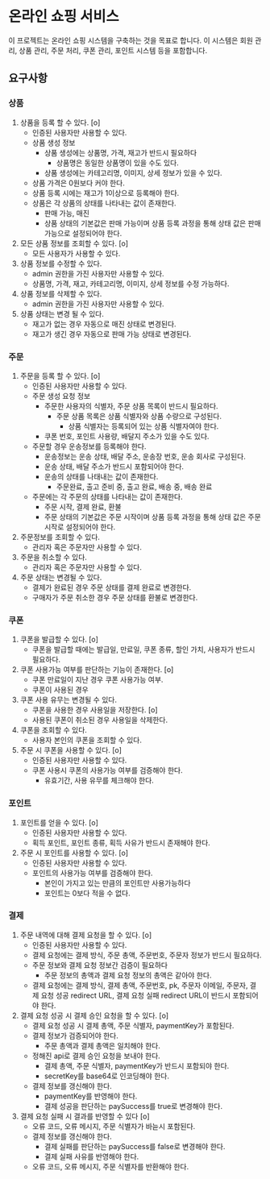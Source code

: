 # 온라인 쇼핑 서비스

이 프로젝트는 온라인 쇼핑 시스템을 구축하는 것을 목표로 합니다. 이 시스템은 회원 관리, 상품 관리, 주문 처리, 쿠폰 관리, 포인트 시스템 등을 포함합니다.

## 요구사항

### 상품

1. 상품을 등록 할 수 있다. [o]
   - 인증된 사용자만 사용할 수 있다.
   - 상품 생성 정보
     - 상품 생성에는 상품명, 가격, 재고가 반드시 필요하다
       - 상품명은 동일한 상품명이 있을 수도 있다.
     - 상품 생성에는 카테고리명, 이미지, 상세 정보가 있을 수 있다.
   - 상품 가격은 0원보다 커야 한다.
   - 상품 등록 시에는 재고가 1이상으로 등록해야 한다.
   - 상품은 각 상품의 상태를 나타내는 값이 존재한다.
     - 판매 가능, 매진
     - 상품 상태의 기본값은 판매 가능이며 상품 등록 과정을 통해 상태 값은 판매 가능으로 설정되어야 한다.
2. 모든 상품 정보를 조회할 수 있다. [o]
   - 모든 사용자가 사용할 수 있다.
3. 상품 정보를 수정할 수 있다.
   - admin 권한을 가진 사용자만 사용할 수 있다.
   - 상품명, 가격, 재고, 카테고리명, 이미지, 상세 정보를 수정 가능하다.
4. 상품 정보를 삭제할 수 있다.
   - admin 권한을 가진 사용자만 사용할 수 있다.
5. 상품 상태는 변경 될 수 있다.
   - 재고가 없는 경우 자동으로 매진 상태로 변경된다.
   - 재고가 생긴 경우 자동으로 판매 가능 상태로 변경된다.

### 주문

1. 주문을 등록 할 수 있다. [o]
   - 인증된 사용자만 사용할 수 있다.
   - 주문 생성 요청 정보
     - 주문한 사용자의 식별자, 주문 상품 목록이 반드시 필요하다.
       - 주문 상품 목록은 상품 식별자와 상품 수량으로 구성된다.
         - 상품 식별자는 등록되어 있는 상품 식별자여야 한다.
     - 쿠폰 번호, 포인트 사용량, 배달지 주소가 있을 수도 있다.
   - 주문할 경우 운송정보를 등록해야 한다.
     - 운송정보는 운송 상태, 배달 주소, 운송장 번호, 운송 회사로 구성된다.
     - 운송 상태, 배달 주소가 반드시 포함되어야 한다.
     - 운송의 상태를 나태내는 값이 존재한다.
       - 주문완료, 출고 준비 중, 출고 완료, 배송 중, 배송 완료
   - 주문에는 각 주문의 상태를 나타내는 값이 존재한다.
     - 주문 시작, 결제 완료, 환불
     - 주문 상태의 기본값은 주문 시작이며 상품 등록 과정을 통해 상태 값은 주문 시작로 설정되어야 한다.
2. 주문정보를 조회할 수 있다.
   - 관리자 혹은 주문자만 사용할 수 있다.
3. 주문을 취소할 수 있다.
   - 관리자 혹은 주문자만 사용할 수 있다.
4. 주문 상태는 변경될 수 있다.
   - 결제가 완료된 경우 주문 상태를 결제 완료로 변경한다.
   - 구매자가 주문 취소한 경우 주문 상태를 환불로 변경한다.

### 쿠폰

1. 쿠폰을 발급할 수 있다. [o]
   - 쿠폰을 발급할 때에는 발급일, 만료일, 쿠폰 종류, 할인 가치, 사용자가 반드시 필요하다.
2. 쿠폰 사용가능 여부를 판단하는 기능이 존재한다. [o]
   - 쿠폰 만료일이 지난 경우 쿠폰 사용가능 여부.
   - 쿠폰이 사용된 경우
3. 쿠폰 사용 유무는 변경될 수 있다.
   - 쿠폰을 사용한 경우 사용일을 저장한다. [o]
   - 사용된 쿠폰이 취소된 경우 사용일을 삭제한다.
4. 쿠폰을 조회할 수 있다.
   - 사용자 본인의 쿠폰을 조회할 수 있다.
5. 주문 시 쿠폰을 사용할 수 있다. [o]
   - 인증된 사용자만 사용할 수 있다.
   - 쿠폰 사용시 쿠폰의 사용가능 여부를 검증해야 한다.
     - 유효기간, 사용 유무를 체크해야 한다.

### 포인트

1. 포인트를 얻을 수 있다. [o]
   - 인증된 사용자만 사용할 수 있다.
   - 획득 포인트, 포인트 종류, 획득 사유가 반드시 존재해야 한다.
2. 주문 시 포인트를 사용할 수 있다. [o]
   - 인증된 사용자만 사용할 수 있다.
   - 포인트의 사용가능 여부를 검증해야 한다.
     - 본인이 가지고 있는 만큼의 포인트만 사용가능하다
     - 포인트는 0보다 적을 수 없다.

### 결제

1. 주문 내역에 대해 결제 요청을 할 수 있다. [o]
   - 인증된 사용자만 사용할 수 있다.
   - 결제 요청에는 결제 방식, 주문 총액, 주문번호, 주문자 정보가 반드시 필요하다.
   - 주문 정보와 결제 요청 정보간 검증이 필요하다
     - 주문 정보의 총액과 결제 요청 정보의 총액은 같아야 한다.
   - 결제 요청에는 결제 방식, 결제 총액, 주문번호, pk, 주문자 이메일, 주문자, 결제 요청 성공 redirect URL, 결제 요청 실패 redirect URL이 반드시 포함되어야 한다.
2. 결제 요청 성공 시 결제 승인 요청을 할 수 있다. [o]
   - 결제 요청 성공 시 결제 총액, 주문 식별자, paymentKey가 포함된다.
   - 결제 정보가 검증되어야 한다.
     - 주문 총액과 결제 총액은 일치해야 한다.
   - 정해진 api로 결제 승인 요청을 보내야 한다.
     - 결제 총액, 주문 식별자, paymentKey가 반드시 포함되야 한다.
     - secretKey를 base64로 인코딩해야 한다.
   - 결제 정보를 갱신해야 한다.
     - paymentKey를 반영해야 한다.
     - 결제 성공을 판단하는 paySuccess를 true로 변경해야 한다.
3. 결제 요청 실패 시 결과를 반영할 수 있다 [o]
   - 오류 코드, 오류 메시지, 주문 식별자가 바늗시 포함된다.
   - 결제 정보를 갱신해야 한다.
     - 결제 실패를 판단하는 paySuccess를 false로 변경해야 한다.
     - 결제 실패 사유를 반영해야 한다.
   - 오류 코드, 오류 메시지, 주문 식별자를 반환해야 한다.
